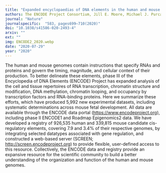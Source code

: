```yaml
---
title: "Expanded encyclopaedias of DNA elements in the human and mouse genomes"
authors: The ENCODE Project Consortium, Jill E. Moore, Michael J. Purcaro, Henry E. Pratt, Charles B. Epstein, Noam Shoresh, Jessika Adrian, Trupti Kawli, Carrie A. Davis, Alexander Dobin, Rajinder Kaul, Jessica Halow, Eric L. Van Nostrand, Peter Freese, David U. Gorkin, Yin Shen, Yupeng He, Mark Mackiewicz, Florencia Pauli-Behn, Brian A. Williams, Ali Mortazavi, Cheryl A. Keller, Xiao-Ou Zhang, Shaimae I. Elhajjajy, Jack Huey, Diane E. Dickel, Valentina Snetkova, Xintao Wei, Xiaofeng Wang, Juan Carlos Rivera-Mulia, Joel Rozowsky, Jing Zhang, Surya B. Chhetri, Jialing Zhang, Alec Victorsen, Kevin P. White, Axel Visel, Gene W. Yeo, Christopher B. Burge, Eric Lécuyer, David M. Gilbert, Job Dekker, John Rinn, Eric M. Mendenhall, Joseph R. Ecker, Manolis Kellis, Robert J. Klein, William S. Noble, Anshul Kundaje, Roderic Guigó, Peggy J. Farnham, J. Michael Cherry, Richard M. Myers, Bing Ren, Brenton R. Graveley, Mark B. Gerstein, Len A. Pennacchio, Michael P. Snyder, Bradley E. Bernstein, Barbara Wold, Ross C. Hardison, Thomas R. Gingeras, John A. Stamatoyannopoulos, and Zhiping Weng
journal: "Nature"
journalspecific:  "583, pages699–710(2020)"
doi: "10.1038/s41586-020-2493-4"
arxiv: ""
ext: ""
img: ENCODE2_2020.webp
date: "2020-07-29"
year: "2020"
---
```


The human and mouse genomes contain instructions that specify RNAs and proteins and govern the timing, magnitude, and cellular context of their production. To better delineate these elements, phase III of the Encyclopedia of DNA Elements (ENCODE) Project has expanded analysis of the cell and tissue repertoires of RNA transcription, chromatin structure and modification, DNA methylation, chromatin looping, and occupancy by transcription factors and RNA-binding proteins. Here we summarize these efforts, which have produced 5,992 new experimental datasets, including systematic determinations across mouse fetal development. All data are available through the ENCODE data portal (https://www.encodeproject.org), including phase II ENCODE1 and Roadmap Epigenomics2 data. We have developed a registry of 926,535 human and 339,815 mouse candidate cis-regulatory elements, covering 7.9 and 3.4% of their respective genomes, by integrating selected datatypes associated with gene regulation, and constructed a web-based server (SCREEN; http://screen.encodeproject.org) to provide flexible, user-defined access to this resource. Collectively, the ENCODE data and registry provide an expansive resource for the scientific community to build a better understanding of the organization and function of the human and mouse genomes.
